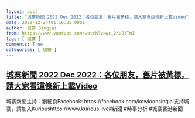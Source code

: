 ```yaml
---
layout: post
title: "城寨新聞 2022 Dec 2022：各位朋友，舊片被黃標，請大家看這條新上載Video"
date: 2022-12-24T01:16:35.000Z
author: 城寨 Singjai
from: https://www.youtube.com/watch?v=wc_2KuQYTmI
tags: [ 城寨 ]
comments: True
categories: [ 城寨 ]
---
```

<!--1671844595000-->
[城寨新聞 2022 Dec 2022：各位朋友，舊片被黃標，請大家看這條新上載Video](https://www.youtube.com/watch?v=wc_2KuQYTmI)
------

<div>
城寨新聞主持：劉細良Facebook: https://facebook.com/kowloonsingjai支持城寨，請加入Kurioushttps://www.kurious.live#新聞 #時事分析 #城寨香港新聞
</div>
